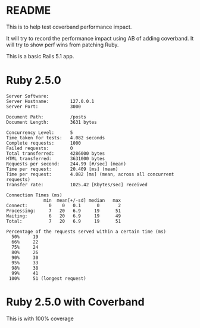 # README

This is to help test coverband performance impact.

It will try to record the performance impact using AB of adding coverband. It will try to show perf wins from patching Ruby.

This is a basic Rails 5.1 app.

# Ruby 2.5.0

```
Server Software:
Server Hostname:        127.0.0.1
Server Port:            3000

Document Path:          /posts
Document Length:        3631 bytes

Concurrency Level:      5
Time taken for tests:   4.082 seconds
Complete requests:      1000
Failed requests:        0
Total transferred:      4286000 bytes
HTML transferred:       3631000 bytes
Requests per second:    244.99 [#/sec] (mean)
Time per request:       20.409 [ms] (mean)
Time per request:       4.082 [ms] (mean, across all concurrent requests)
Transfer rate:          1025.42 [Kbytes/sec] received

Connection Times (ms)
              min  mean[+/-sd] median   max
Connect:        0    0   0.1      0       2
Processing:     7   20   6.9     19      51
Waiting:        6   20   6.9     19      49
Total:          7   20   6.9     19      51

Percentage of the requests served within a certain time (ms)
  50%     19
  66%     22
  75%     24
  80%     26
  90%     30
  95%     33
  98%     38
  99%     41
 100%     51 (longest request)
```
 
# Ruby 2.5.0 with Coverband

This is with 100% coverage